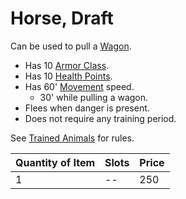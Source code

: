 # Horse, Draft

Can be used to pull a [Wagon](Wagon.md).

- Has 10 [Armor Class](../../../Player%20Characters/Derived%20Statistics/Armor%20Class.md).
- Has 10 [Health Points](../../../Player%20Characters/Derived%20Statistics/Health%20Points.md).
- Has 60' [Movement](../../../Game%20Procedures/Combat/Movement.md) speed.
	- 30' while pulling a wagon.
- Flees when danger is present.
- Does not require any training period.

See [Trained Animals](../Trained%20Animals.md) for rules.

| Quantity of Item |  Slots | Price |
| ---------------- | ------ | ----- |
| 1                | --     | 250   |
